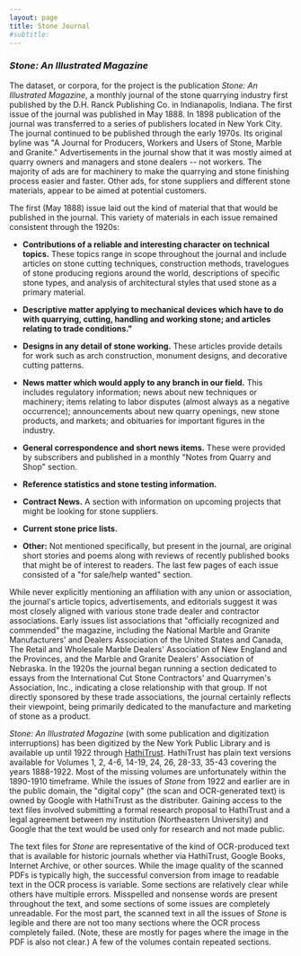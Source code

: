 ```yaml
---
layout: page
title: Stone Journal
#subtitle: 
---
```


### *Stone: An Illustrated Magazine*

The dataset, or corpora, for the project is the publication *Stone: An Illustrated Magazine*, a monthly journal of the stone quarrying industry first published by the D.H. Ranck Publishing Co. in Indianapolis, Indiana. The first issue of the journal was published in May 1888. In 1898 publication of the journal was transferred to a series of publishers located in New York City. The journal continued to be published through the early 1970s. Its original byline was "A Journal for Producers, Workers and Users of Stone, Marble and Granite." Advertisements in the journal show that it was mostly aimed at quarry owners and managers and stone dealers -- not workers. The majority of ads are for machinery to make the quarrying and stone finishing process easier and faster. Other ads, for stone suppliers and different stone materials, appear to be aimed at potential customers.

The first (May 1888) issue laid out the kind of material that that would be published in the journal. This variety of materials in each issue remained consistent through the 1920s:

- **Contributions of a reliable and interesting character on technical topics.** These topics range in scope throughout the journal and include articles on stone cutting techniques, construction methods, travelogues of stone producing regions around the world, descriptions of specific stone types, and analysis of architectural styles that used stone as a primary material.

- **Descriptive matter applying to mechanical devices which have to do with quarrying, cutting, handling and working stone; and articles relating to trade conditions."**

- **Designs in any detail of stone working.**
These articles provide details for work such as arch construction, monument designs, and decorative cutting patterns.

- **News matter which would apply to any branch in our field.** This includes regulatory information; news about new techniques or machinery; items relating to labor disputes (almost always as a negative occurrence); announcements about new quarry openings, new stone products, and markets; and obituaries for important figures in the industry.

- **General correspondence and short news items.** These were provided by subscribers and published in a monthly "Notes from Quarry and Shop" section.

- **Reference statistics and stone testing information.**

- **Contract News.** A section with information on upcoming projects that might be looking for stone suppliers.

- **Current stone price lists.**

- **Other:** Not mentioned specifically, but present in the journal, are original short stories and poems along with reviews of recently published books that might be of interest to readers. The last few pages of each issue consisted of a "for sale/help wanted" section.

While never explicitly mentioning an affiliation with any union or association, the journal's article topics, advertisements, and editorials suggest it was most closely aligned with various stone trade dealer and contractor associations. Early issues list associations that "officially recognized and commended" the magazine, including the National Marble and Granite Manufacturers' and Dealers Association of the United States and Canada, The Retail and Wholesale Marble Dealers' Association of New England and the Provinces, and the Marble and Granite Dealers' Association of Nebraska. In the 1920s the journal began running a section dedicated to essays from the International Cut Stone Contractors' and Quarrymen's Association, Inc., indicating a close relationship with that group. If not directly sponsored by these trade associations, the journal certainly reflects their viewpoint, being primarily dedicated to the manufacture and marketing of stone as a product.
 
*Stone: An Illustrated Magazine* (with some publication and digitization interruptions) has been digitized by the New York Public Library and is available up until 1922 through [HathiTrust](https://catalog.hathitrust.org/Record/008616079). HathiTrust has plain text versions available for Volumes 1, 2, 4-6, 14-19, 24, 26, 28-33, 35-43 covering the years 1888-1922. Most of the missing volumes are unfortunately within the 1890-1910 timeframe. While the issues of *Stone* from 1922 and earlier are in the public domain, the "digital copy" (the scan and OCR-generated text) is owned by Google with HathiTrust as the distributer. Gaining access to the text files involved submitting a formal research proposal to HathiTrust and a legal agreement between my institution (Northeastern University) and Google that the text would be used only for research and not made public.
 
The text files for *Stone* are representative of the kind of OCR-produced text that is available for historic journals whether via HathiTrust, Google Books, Internet Archive, or other sources. While the image quality of the scanned PDFs is typically high, the successful conversion from image to readable text in the OCR process is variable. Some sections are relatively clear while others have multiple errors. Misspelled and nonsense words are present throughout the text, and some sections of some issues are completely unreadable. For the most part, the scanned text in all the issues of *Stone* is legible and there are not too many sections where the OCR process completely failed. (Note, these are mostly for pages where the image in the PDF is also not clear.) A few of the volumes contain repeated sections.
